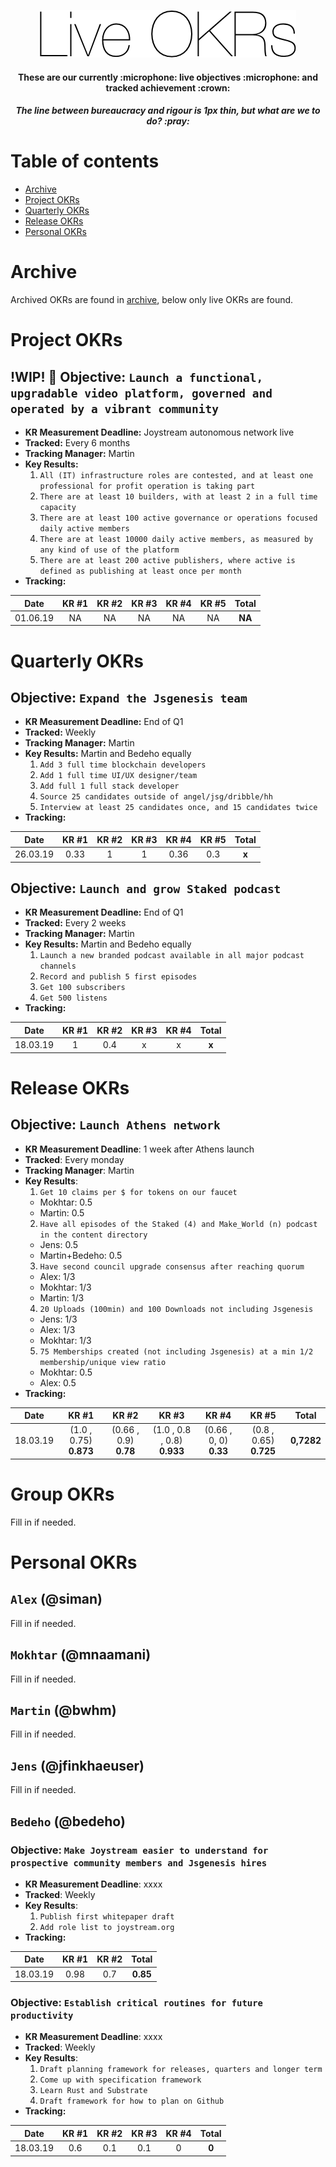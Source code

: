 <p align="center"><img src="live-okrs-headline.png"></p>

<div align="center">
  <h4>These are our currently :microphone: live objectives :microphone: and tracked achievement :crown: </h4>
</div>
<div align="center">
  <h5>The line between bureaucracy and rigour is 1px thin, but what are we to do? :pray:</h5>
</div>

# Table of contents

- [Archive](#archive)
- [Project OKRs](#project-okrs)
- [Quarterly OKRs](#quarterly-okrs)
- [Release OKRs](#release-okrs)
- [Personal OKRs](#personal-okrs)

# Archive

Archived OKRs are found in [archive](/archive), below only live OKRs are found.

# Project OKRs

## !WIP! :construction_worker: Objective: `Launch a functional, upgradable video platform, governed and operated by a vibrant community`
- **KR Measurement Deadline:** Joystream autonomous network live
- **Tracked:** Every 6 months
- **Tracking Manager:** Martin
- **Key Results:**
  1. `All (IT) infrastructure roles are contested, and at least one professional for profit operation is taking part`
  2. `There are at least 10 builders, with at least 2 in a full time capacity`
  3. `There are at least 100 active governance or operations focused daily active members`
  4. `There are at least 10000 daily active members, as measured by any kind of use of the platform`
  5. `There are at least 200 active publishers, where active is defined as publishing at least once per month`
- **Tracking:**

| Date     | KR #1 | KR #2 | KR #3 | KR #4 | KR #5 |  Total |
|:--------:|:-----:|:-----:|:-----:|:-----:|:-----:|:------:|
| 01.06.19 |    NA  |   NA    |  NA     |  NA     |    NA    |     **NA**  |

# Quarterly OKRs

## Objective: `Expand the Jsgenesis team`
- **KR Measurement Deadline:** End of Q1
- **Tracked:** Weekly
- **Tracking Manager:** Martin
- **Key Results:** Martin and Bedeho equally
  1. `Add 3 full time blockchain developers`
  2. `Add 1 full time UI/UX designer/team`
  3. `Add full 1 full stack developer`
  4. `Source 25 candidates outside of angel/jsg/dribble/hh`
  5. `Interview at least 25 candidates once, and 15 candidates twice`
- **Tracking:**

| Date     | KR #1 | KR #2 | KR #3 | KR #4 | KR #5 |  Total |
|:--------:|:-----:|:-----:|:-----:|:-----:|:-----:|:------:|
| 26.03.19 | 0.33  |   1    |  1   |  0.36 |  0.3  | **x**  |

## Objective: `Launch and grow Staked podcast`
- **KR Measurement Deadline:** End of Q1
- **Tracked:** Every 2 weeks
- **Tracking Manager:** Martin
- **Key Results:** Martin and Bedeho equally
  1. `Launch a new branded podcast available in all major podcast channels`
  2. `Record and publish 5 first episodes`
  3. `Get 100 subscribers`
  4. `Get 500 listens`
- **Tracking:**

| Date     | KR #1 | KR #2 | KR #3 | KR #4 |  Total |
|:--------:|:-----:|:-----:|:-----:|:-----:|:------:|
| 18.03.19 |   1    |   0.4    |   x   |  x      |  **x**     |

# Release OKRs

## Objective: `Launch Athens network`
- **KR Measurement Deadline**: 1 week after Athens launch
- **Tracked**: Every monday
- **Tracking Manager**: Martin
- **Key Results**:
  1. `Get 10 claims per $ for tokens on our faucet`
    - Mokhtar: 0.5
    - Martin: 0.5
  2. `Have all episodes of the Staked (4) and Make_World (n) podcast in the content directory`
    - Jens: 0.5
    - Martin+Bedeho: 0.5
  3. `Have second council upgrade consensus after reaching quorum`
    - Alex: 1/3
    - Mokhtar: 1/3
    - Martin: 1/3
  4. `20 Uploads (100min) and 100 Downloads not including Jsgenesis`
    - Jens: 1/3
    - Alex: 1/3
    - Mokhtar: 1/3
  5. `75 Memberships created (not including Jsgenesis) at a min 1/2 membership/unique view ratio`
    - Mokhtar: 0.5
    - Alex: 0.5
- **Tracking:**

| Date     | KR #1 | KR #2 | KR #3 | KR #4 | KR #5 |  Total |
|:--------:|:-----:|:-----:|:-----:|:-----:|:-----:|:--------------:|
| 18.03.19 | (1.0 , 0.75)  **0.873**  | (0.66 , 0.9) **0.78**  | (1.0 , 0.8 , 0.8) **0.933**  |  (0.66 , 0, 0) **0.33** |  (0.8 , 0.65) **0.725** |  **0,7282** |

# Group OKRs

Fill in if needed.

# Personal OKRs

## `Alex` (@siman)

Fill in if needed.

## `Mokhtar` (@mnaamani)

Fill in if needed.

## `Martin` (@bwhm)

Fill in if needed.

## `Jens` (@jfinkhaeuser)

Fill in if needed.

## `Bedeho` (@bedeho)

### Objective: `Make Joystream easier to understand for prospective community members and Jsgenesis hires`
- **KR Measurement Deadline**: xxxx
- **Tracked**: Weekly
- **Key Results**:
  1. `Publish first whitepaper draft`
  2. `Add role list to joystream.org`
- **Tracking:**

| Date     | KR #1 | KR #2 |  Total |
|:--------:|:-----:|:-----:|:------:|
| 18.03.19 |   0.98  | 0.7  | **0.85**   |

### Objective: `Establish critical routines for future productivity`
- **KR Measurement Deadline**: xxxx
- **Tracked**: Weekly
- **Key Results**:
  1. `Draft planning framework for releases, quarters and longer term`
  2. `Come up with specification framework`
  3. `Learn Rust and Substrate`
  4. `Draft framework for how to plan on Github`
- **Tracking:**

| Date     | KR #1 | KR #2 | KR #3 | KR #4 |  Total |
|:--------:|:-----:|:-----:|:-----:|:-----:|:-----:|
| 18.03.19 |  0.6 |  0.1 | 0.1  | 0  | **0**  |
